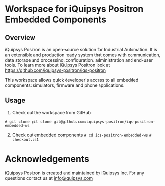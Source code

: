 # Workspace for iQuipsys Positron Embedded Components

## Overview

iQuipsys Positron is an open-source solution for Industrial Automation.
It is an extensible and production ready system that comes with communication,
data storage and processing, configuration, administration and end-user tools.
To learn more about iQuipsys Positron look at https://github.com/iquipsys-positron/iqs-positron

This workspace allows quick developer's access to all embedded components: simulators, firmware and phone applications.

## Usage

1. Check out the workspace from GitHub

`# git clone git clone git@github.com:iquipsys-positron/iqs-positron-embedded-ws`

2. Check out embedded components
`# cd iqs-positron-embedded-ws`
`# checkout.ps1`

# Acknowledgements

iQuipsys Positron is created and maintained by iQuipsys Inc.
For any questions contact us at info@iquipsys.com
